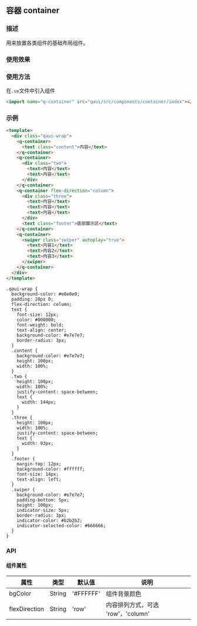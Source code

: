 ## 容器 container

### 描述

用来放置各类组件的基础布局组件。

### 使用效果

<preview url="https://editor.quickapp.cn/preview/2011/sL/2011sL1yEg08/build/pages/container"/>

### 使用方法

在`.ux`文件中引入组件

```html
<import name="q-container" src="qaui/src/components/container/index"></import>
```

### 示例

```html
<template>
  <div class="qaui-wrap">
    <q-container>
      <text class="content">内容</text>
    </q-container>
    <q-container>
      <div class="two">
        <text>内容</text>
        <text>内容</text>
      </div>
    </q-container>
    <q-container flex-direction="column">
      <div class="three">
        <text>内容</text>
        <text>内容</text>
        <text>内容</text>
      </div>
      <text class="footer">底部展示区</text>
    </q-container>
    <q-container>
      <swiper class="swiper" autoplay="true">
        <text>内容1</text>
        <text>内容2</text>
        <text>内容3</text>
      </swiper>
    </q-container>
  </div>
</template>
```

```less
.qaui-wrap {
  background-color: #e0e0e0;
  padding: 20px 0;
  flex-direction: column;
  text {
    font-size: 12px;
    color: #000000;
    font-weight: bold;
    text-align: center;
    background-color: #e7e7e7;
    border-radius: 3px;
  }
  .content {
    background-color: #e7e7e7;
    height: 100px;
    width: 100%;
  }
  .two {
    height: 100px;
    width: 100%;
    justify-content: space-between;
    text {
      width: 144px;
    }
  }
  .three {
    height: 100px;
    width: 100%;
    justify-content: space-between;
    text {
      width: 93px;
    }
  }
  .footer {
    margin-top: 12px;
    background-color: #ffffff;
    font-size: 14px;
    text-align: left;
  }
  .swiper {
    background-color: #e7e7e7;
    padding-bottom: 5px;
    height: 100px;
    indicator-size: 5px;
    border-radius: 3px;
    indicator-color: #b2b2b2;
    indicator-selected-color: #666666;
  }
}
```

### API

#### 组件属性

| 属性          | 类型   | 默认值    | 说明                               |
| ------------- | ------ | --------- | ---------------------------------- |
| bgColor       | String | '#FFFFFF' | 组件背景颜色                       |
| flexDirection | String | 'row'     | 内容排列方式，可选 'row'，'column' |
